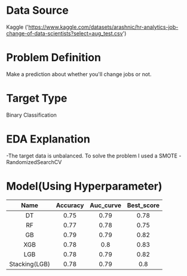 # Data Source
Kaggle
('https://www.kaggle.com/datasets/arashnic/hr-analytics-job-change-of-data-scientists?select=aug_test.csv')

# Problem Definition
Make a prediction about whether you'll change jobs or not.

# Target Type
Binary Classification

# EDA Explanation
-The target data is unbalanced. To solve the problem I used a SMOTE
-RandomizedSearchCV

# Model(Using Hyperparameter)
| Name | Accuracy | Auc_curve  | Best_score |
| :------: | :------: | :------: | :------: |
| DT | 0.75 | 0.79 | 0.78 |
| RF | 0.77 | 0.78 | 0.75 |
| GB | 0.79 | 0.79 | 0.82|
| XGB | 0.78 | 0.8 | 0.83 |
| LGB | 0.78 | 0.79 | 0.82 |
| Stacking(LGB) | 0.78 | 0.79 | 0.8 |
